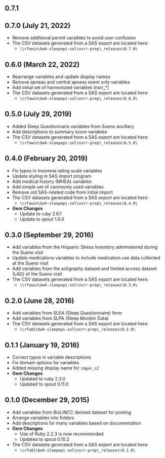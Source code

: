 ## 0.7.1

## 0.7.0 (July 21, 2022)

- Remove additional permit varaibles to avoid user confusion
- The CSV datasets generated from a SAS export are located here:
  - `\\rfawin\bwh-sleepepi-sol\nsrr-prep\_releases\0.7.0\`

## 0.6.0 (March 22, 2022)

- Rearrange variables and update display names
- Remove apneas and central apneas event only variables
- Add initial set of harmonized variables (nsrr_*)
- The CSV datasets generated from a SAS export are located here:
  - `\\rfawin\bwh-sleepepi-sol\nsrr-prep\_releases\0.6.0\`

## 0.5.0 (July 29, 2019)

- Added Sleep Questionnaire variables from Sueno ancillary
- Add descriptions to summary score variables
- The CSV datasets generated from a SAS export are located here:
  - `\\rfawin\bwh-sleepepi-sol\nsrr-prep\_releases\0.5.0\`

## 0.4.0 (February 20, 2019)

- Fix typos in insomnia rating scale variables
- Update styling in SAS import program
- Add medical history (MHEA) variables
- Add simple set of commonly used variables
- Remove old SAS-related code from initial import
- The CSV datasets generated from a SAS export are located here:
  - `\\rfawin\bwh-sleepepi-sol\nsrr-prep\_releases\0.4.0\`
- **Gem Changes**
  - Update to ruby 2.6.1
  - Update to spout 1.0.0

## 0.3.0 (September 29, 2016)

- Add variables from the Hispanic Stress Inventory administered during the Sueno visit
- Update medications variables to include medication use data collected at the Sueno visit
- Add variables from the actigraphy dataset and limited access dataset (LAD) of the Sueno visit
- The CSV datasets generated from a SAS export are located here:
  - `\\rfawin\bwh-sleepepi-sol\nsrr-prep\_releases\0.3.0\`

## 0.2.0 (June 28, 2016)

- Add variables from SLEA (Sleep Questionnaire) form
- Add variables from SLPA (Sleep Monitor Data)
- The CSV datasets generated from a SAS export are located here:
  - `\\rfa01\bwh-sleepepi-sol\nsrr-prep\_releases\0.2.0\`

## 0.1.1 (January 19, 2016)

- Correct typos in variable descriptions
- Fix domain options for variables
- Added missing display name for `imgen_c2`
- **Gem Changes**
  - Updated to ruby 2.3.0
  - Updated to spout 0.11.0

## 0.1.0 (December 29, 2015)

- Add variables from BioLINCC derived dataset for posting
- Arrange variables into folders
- Add descriptions for many variables based on documentation
- **Gem Changes**
  - Use of Ruby 2.2.3 is now recommended
  - Updated to spout 0.10.2
- The CSV datasets generated from a SAS export are located here:
  - `\\rfa01\bwh-sleepepi-sol\nsrr-prep\_releases\0.1.0\`
